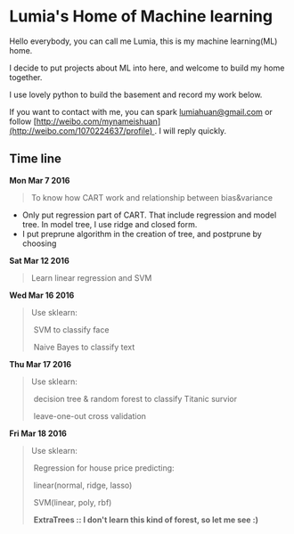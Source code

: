 # Lumia's Home of Machine learning

Hello everybody, you can call me Lumia, this is my machine learning(ML) home.

I decide to put projects about ML into here, and welcome to build my home together.

I use lovely python to build the basement and record my work below.

If you want to contact with me, you can spark lumiahuan@gmail.com or follow [http://weibo.com/mynameishuan](http://weibo.com/1070224637/profile) . I will reply quickly.

## Time line

**Mon Mar 7 2016**

> To know how CART work and relationship between bias&variance

* Only put regression part of CART. That include regression and model tree. In model tree, I use ridge and closed form.
* I put preprune algorithm in the creation of tree, and postprune by choosing

**Sat Mar 12 2016**

> Learn linear regression and SVM

**Wed Mar 16 2016**

> Use sklearn:
> 
> ​	SVM to classify face
> 
> ​	Naive Bayes to classify text

**Thu Mar 17 2016**

> Use sklearn:
> 
> ​	decision tree & random forest to classify Titanic survior
> 
> ​	leave-one-out cross validation

**Fri Mar 18 2016**

> Use sklearn:
> 
> ​	Regression for house price predicting:
> 
> ​		linear(normal, ridge, lasso)
> 
> ​		SVM(linear, poly, rbf)
> 
> ​		**ExtraTrees :: I don't learn this kind of forest, so let me see :)**

